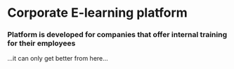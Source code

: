 # Corporate E-learning platform
### Platform is developed for companies that offer internal training for their employees

...it can only get better from here...